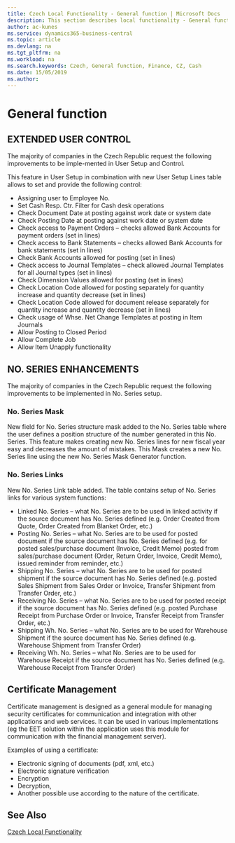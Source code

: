 ```yaml
---
title: Czech Local Functionality - General function | Microsoft Docs
description: This section describes local functionality - General function
author: ac-kunes
ms.service: dynamics365-business-central
ms.topic: article
ms.devlang: na
ms.tgt_pltfrm: na
ms.workload: na
ms.search.keywords: Czech, General function, Finance, CZ, Cash
ms.date: 15/05/2019
ms.author: 
---
```


# General function

## EXTENDED USER CONTROL
The majority of companies in the Czech Republic request the following improvements to be imple-mented in User Setup and Control. 

This feature in User Setup in combination with new User Setup Lines table allows to set and provide the following control:
- Assigning user to Employee No.
- Set Cash Resp. Ctr. Filter for Cash desk operations
- Check Document Date at posting against work date or system date
- Check Posting Date at posting against work date or system date
- Check access to Payment Orders – checks allowed Bank Accounts for payment orders (set in lines)
- Check access to Bank Statements – checks allowed Bank Accounts for bank statements (set in lines)
- Check Bank Accounts allowed for posting (set in lines)
- Check access to Journal Templates – check allowed Journal Templates for all Journal types (set in lines)
- Check Dimension Values allowed for posting (set in lines)
- Check Location Code allowed for posting separately for quantity increase and quantity decrease (set in lines)
- Check Location Code allowed for document release separately for quantity increase and quantity decrease (set in lines)
- Check usage of Whse. Net Change Templates at posting in Item Journals
- Allow Posting to Closed Period
- Allow Complete Job
- Allow Item Unapply functionality

## NO. SERIES ENHANCEMENTS
The majority of companies in the Czech Republic request the following improvements to be implemented in No. Series setup. 
### No. Series Mask
New field for No. Series structure mask added to the No. Series table where the user defines a position structure of the number generated in this No. Series. This feature makes creating new No. Series lines for new fiscal year easy and decreases the amount of mistakes. 
This Mask creates a new No. Series line using the new No. Series Mask Generator function.
### No. Series Links
New No. Series Link table added. The table contains setup of No. Series links for various system functions:
- Linked No. Series – what No. Series are to be used in linked activity if the source document has No. Series defined (e.g. Order Created from Quote, Order Created from Blanket Order, etc.)
- Posting No. Series – what No. Series are to be used for posted document if the source document has No. Series defined (e.g. for posted sales/purchase document (Invoice, Credit Memo) posted from sales/purchase document (Order, Return Order, Invoice, Credit Memo), issued reminder from reminder, etc.)
- Shipping No. Series – what No. Series are to be used for posted shipment if the source document has No. Series defined (e.g. posted Sales Shipment from Sales Order or Invoice, Transfer Shipment from Transfer Order, etc.)
- Receiving No. Series – what No. Series are to be used for posted receipt if the source document has No. Series defined (e.g. posted Purchase Receipt from Purchase Order or Invoice, Transfer Receipt from Transfer Order, etc.)
- Shipping Wh. No. Series – what No. Series are to be used for Warehouse Shipment if the source document has No. Series defined (e.g. Warehouse Shipment from Transfer Order)
- Receiving Wh. No. Series – what No. Series are to be used for Warehouse Receipt if the source document has No. Series defined (e.g. Warehouse Receipt from Transfer Order)

## Certificate Management
Certificate management is designed as a general module for managing security certificates for communication and integration with other applications and web services. It can be used in various implementations (eg the EET solution within the application uses this module for communication with the financial management server).

Examples of using a certificate:
- Electronic signing of documents (pdf, xml, etc.)
- Electronic signature verification
- Encryption
- Decryption,
- Another possible use according to the nature of the certificate.

## See Also
[Czech Local Functionality](czech-local-functionality.md)  
